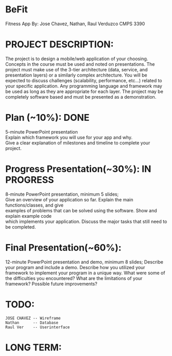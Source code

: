 # BeFit
  Fitness App
  By: Jose Chavez, Nathan, Raul Verduzco
  CMPS 3390

# PROJECT DESCRIPTION:
   The project is to design a mobile/web application of your choosing. Concepts in the course must
   be used and noted on presentations. The project must make use of the 3-tier architecture (data,
   service, and presentation layers) or a similarly complex architecture. You will be expected to
   discuss challenges (scalability, performance, etc...) related to your specific application. Any
   programming language and framework may be used as long as they are appropriate for each
   layer. The project may be completely software based and must be presented as a demonstration.

# Plan (~10%): DONE
   5-minute PowerPoint presentation                                               
   Explain which framework you will use for your app and why.                     
   Give a clear explanation of milestones and timeline to complete your project.  

# Progress Presentation(~30%): IN PROGRESS
   8-minute PowerPoint presentation, minimum 5 slides;                                          
   Give an overview of your application so far. Explain the main functions/classes, and give     
   examples of problems that can be solved using the software. Show and explain example code    
   which implements your application. Discuss the major tasks that still need to be completed.  
   
# Final Presentation(~60%):
   12-minute PowerPoint presentation and demo, minimum 8 slides;
   Describe your program and include a demo. Describe how you utilized your framework to
   implement your program in a unique way. What were some of the difficulties you encountered?
   What are the limitations of your framework? Possible future improvements?
   
# TODO:
    JOSE CHAVEZ -- Wireframe
    Nathan      -- Database
    Raul Ver    -- Userinterface
   
# LONG TERM:
